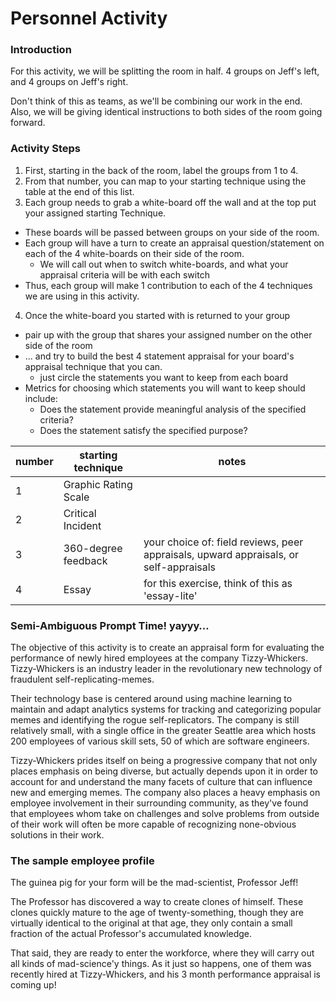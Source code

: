 Personnel Activity
===

### Introduction  
For this activity, we will be splitting the room in half. 4 groups on Jeff's left, and 4 groups on Jeff's right. 
  
Don't think of this as teams, as we'll be combining our work in the end. Also, we will be giving identical instructions to both sides of the room going forward.


### Activity Steps

1. First, starting in the back of the room, label the groups from 1 to 4.
2. From that number, you can map to your starting technique using the table at the end of this list.
3. Each group needs to grab a white-board off the wall and at the top put your assigned starting Technique.
  - These boards will be passed between groups on your side of the room. 
  - Each group will have a turn to create an appraisal question/statement on each of the 4 white-boards on their side of the room.
    + We will call out when to switch white-boards, and what your appraisal criteria will be with each switch 
  - Thus, each group will make 1 contribution to each of the 4 techniques we are using in this activity. 
4. Once the white-board you started with is returned to your group
  - pair up with the group that shares your assigned number on the other side of the room 
  - ... and try to build the best 4 statement appraisal for your board's appraisal technique that you can.
    + just circle the statements you want to keep from each board
  - Metrics for choosing which statements you will want to keep should include:
    + Does the statement provide meaningful analysis of the specified criteria?
    + Does the statement satisfy the specified purpose?

|number|starting technique|notes|
| --- | --- | --- |
|1|Graphic Rating Scale||
|2|Critical Incident||
|3|360-degree feedback|your choice of: field reviews, peer appraisals, upward appraisals, or self-appraisals|
|4|Essay|for this exercise, think of this as 'essay-lite'|

### Semi-Ambiguous Prompt Time! yayyy…

The objective of this activity is to create an appraisal form for evaluating the performance of newly hired employees at the company Tizzy-Whickers. Tizzy-Whickers is an industry leader in the revolutionary new technology of fraudulent self-replicating-memes.

Their technology base is centered around using machine learning to maintain and adapt analytics systems for tracking and categorizing popular memes and identifying the rogue self-replicators. The company is still relatively small, with a single office in the greater Seattle area which hosts 200 employees of various skill sets, 50 of which are software engineers. 

Tizzy-Whickers prides itself on being a progressive company that not only places emphasis on being diverse, but actually depends upon it in order to account for and understand the many facets of culture that can influence new and emerging memes. The company also places a heavy emphasis on employee involvement in their surrounding community, as they've found that employees whom take on challenges and solve problems from outside of their work will often be more capable of recognizing none-obvious solutions in their work.

### The sample employee profile
The guinea pig for your form will be the mad-scientist, Professor Jeff! 

The Professor has discovered a way to create clones of himself. These clones quickly mature to the age of twenty-something, though they are virtually identical to the original at that age, they only contain a small fraction of the actual Professor's accumulated knowledge.

That said, they are ready to enter the workforce, where they will carry out all kinds of mad-science'y things. As it just so happens, one of them was recently hired at Tizzy-Whickers, and his 3 month performance appraisal is coming up!



